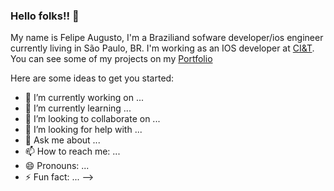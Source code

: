 ### Hello folks!!  👋

My name is Felipe Augusto, I'm a Braziliand sofware developer/ios engineer currently living in São Paulo, BR.
I'm working as an IOS developer at [CI&T](https://ciandt.com/br/pt-br). 
You can see some of my projects on my [Portfolio](wwww.felipas.com)

Here are some ideas to get you started:

- 🔭 I’m currently working on ...
- 🌱 I’m currently learning ...
- 👯 I’m looking to collaborate on ...
- 🤔 I’m looking for help with ...
- 💬 Ask me about ...
- 📫 How to reach me: ...
- 😄 Pronouns: ...
- ⚡ Fun fact: ...
-->
